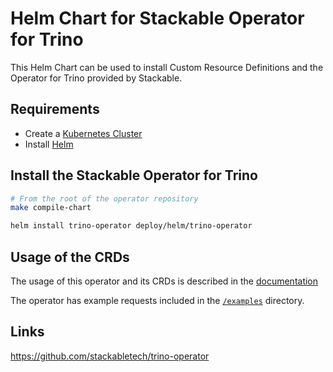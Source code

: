 # Helm Chart for Stackable Operator for Trino

This Helm Chart can be used to install Custom Resource Definitions and the Operator for Trino provided by Stackable.

## Requirements

- Create a [Kubernetes Cluster](../Readme.md)
- Install [Helm](https://helm.sh/docs/intro/install/)

## Install the Stackable Operator for Trino

```bash
# From the root of the operator repository
make compile-chart

helm install trino-operator deploy/helm/trino-operator
```

## Usage of the CRDs

The usage of this operator and its CRDs is described in the [documentation](https://docs.stackable.tech/trino/index.html)

The operator has example requests included in the [`/examples`](https://github.com/stackabletech/trino-operator/tree/main/examples) directory.

## Links

https://github.com/stackabletech/trino-operator

